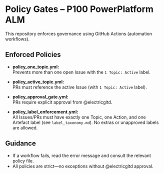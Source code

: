 # Policy Gates – P100 PowerPlatform ALM

This repository enforces governance using GitHub Actions (automation workflows).

## Enforced Policies

- **policy_one_topic.yml:**  
  Prevents more than one open Issue with the `1 Topic: Active` label.

- **policy_active_topic.yml:**  
  PRs must reference the active Issue (with `1 Topic: Active` label).

- **policy_approval_gate.yml:**  
  PRs require explicit approval from @electricgltd.

- **policy_label_enforcement.yml:**  
  All Issues/PRs must have exactly one Topic, one Action, and one Artefact label (see `label_taxonomy.md`). No extras or unapproved labels are allowed.

## Guidance

- If a workflow fails, read the error message and consult the relevant policy file.
- All policies are strict—no exceptions without @electricgltd approval.